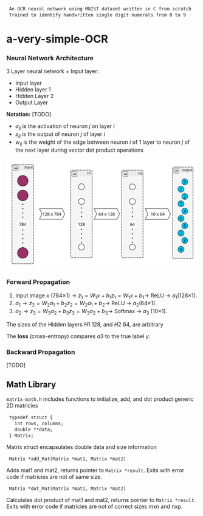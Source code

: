 ```
 An OCR neural network using MNIST dataset written in C from scratch
 Trained to identify handwritten single digit numerals from 0 to 9
```

# a-very-simple-OCR

### Neural Network Architecture

3 Layer neural network + Input layer:
 - Input layer
 - Hidden layer 1
 - Hidden Layer 2
 - Output Layer

**Notation:** \[TODO]
- $a_{ij}$ is the activation of neuron $j$ on layer $i$
- $z_{ij}$ is the output of neuron $j$ of layer $i$
- $w_{ij}$ is the weight of the edge between neuron $i$ of 1 layer to neuron $j$ of the next layer during vector dot product operations

![Neural Network Architecture](imgs/nn-arch.png)

### Forward Propagation

1. Input image $x$ (784×1) → $z_1=W_1x+b_1z_1​=W_1​x+b_1$​ → ReLU → $a_1$​ (128×1).
2. $a_1 → z_2=W_2a_1+b_2z_2=W_2​a_1​+b_2$​ → ReLU → $a_2$​ (64×1).
3. $a_2​ → z_3=W_3a_2+b_3z_3​=W_3​a_2​+b_3​$ → Softmax → $a_3$ (10×1).    

The sizes of the Hidden layers $H1$ 128, and $H2$ 64, are arbitrary 

The **loss** (cross-entropy) compares $a3$ to the true label $y$.

### Backward Propagation

\[TODO]


## Math Library

`matrix-math.h` includes functions to initialize, add, and dot product generic 2D matricies


```
 typedef struct {
   int rows, columns;
   double **data;
 } Matrix;
```
Matrix struct encapsulates double data and size information

```
 Matrix *add_Mat(Matrix *mat1, Matrix *mat2)
```
Adds mat1 and mat2, returns pointer to `Matrix *result`.
Exits with error code if matricies are not of same size.

```
 Matrix *dot_Mat(Matrix *mat1, Matrix *mat2)
```
Calculates dot product of mat1 and mat2, returns pointer to `Matrix *result`.
Exits with error code if matricies are not of correct sizes mxn and nxp.
